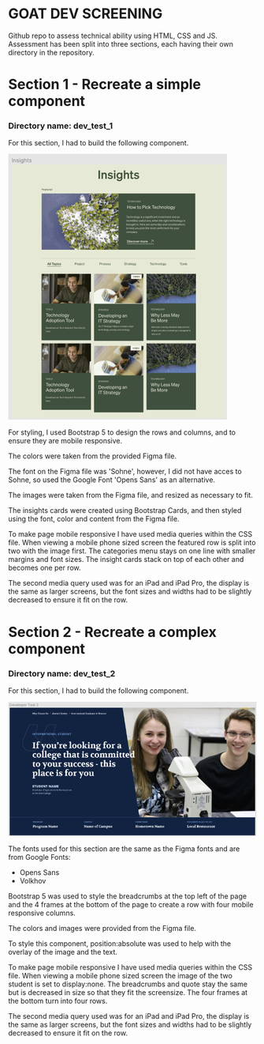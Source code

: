 # GOAT DEV SCREENING 

Github repo to assess technical ability using HTML, CSS and JS. Assessment has been split into three sections, each having their own directory in the repository. 

# Section 1 - Recreate a simple component
### Directory name: dev_test_1 

For this section, I had to build the following component.

![Screenshot of section 1](dev_test_1/images/screenshot.png)

For styling, I used Bootstrap 5 to design the rows and columns, and to ensure they are mobile responsive. 

The colors were taken from the provided Figma file.

The font on the Figma file was 'Sohne', however, I did not have acces to Sohne, so used the Google Font 'Opens Sans' as an alternative. 

The images were taken from the Figma file, and resized as necessary to fit. 

The insights cards were created using Bootstrap Cards, and then styled using the font, color and content from the Figma file.

To make page mobile responsive I have used media queries within the CSS file. 
When viewing a mobile phone sized screen the featured row is split into two with the image first. 
The categories menu stays on one line with smaller margins and font sizes. 
The insight cards stack on top of each other and becomes one per row. 

The second media query used was for an iPad and iPad Pro, the display is the same as larger screens, but the font sizes and widths had to be slightly decreased to ensure it fit on the row. 


# Section 2 - Recreate a complex component
### Directory name: dev_test_2

For this section, I had to build the following component.

![Screenshot of section 2](dev_test_2/images/devtest2.png)

The fonts used for this section are the same as the Figma fonts and are from Google Fonts:
* Opens Sans
* Volkhov 

Bootstrap 5 was used to style the breadcrumbs at the top left of the page and the 4 frames at the bottom of the page to create a row with four mobile responsive columns. 

The colors and images were provided from the Figma file. 

To style this component, position:absolute was used to help with the overlay of the image and the text. 

To make page mobile responsive I have used media queries within the CSS file. 
When viewing a mobile phone sized screen the image of the two student is set to display:none. The breadcrumbs and quote stay the same but is decreased in size so that they fit the screensize.
The four frames at the bottom turn into four rows. 

The second media query used was for an iPad and iPad Pro, the display is the same as larger screens, but the font sizes and widths had to be slightly decreased to ensure it fit on the row. 